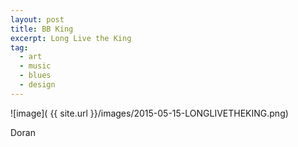 ```yaml
---
layout: post
title: BB King
excerpt: Long Live the King
tag:
  - art
  - music
  - blues
  - design
---
```


![image]( {{ site.url }}/images/2015-05-15-LONGLIVETHEKING.png)

Doran
